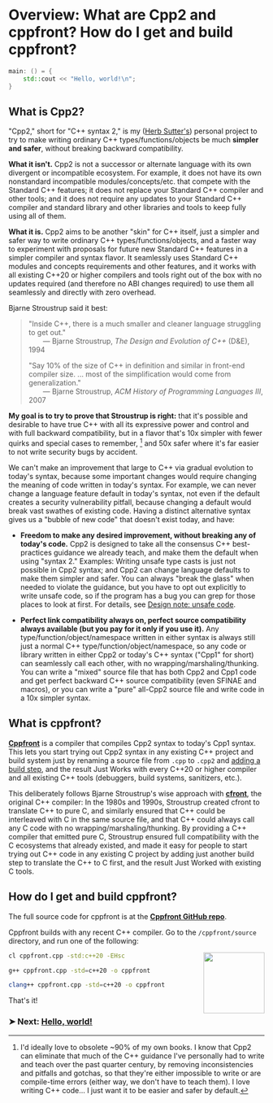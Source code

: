 
# Overview: What are Cpp2 and cppfront? How do I get and build cppfront?

``` cpp title="hello.cpp2"
main: () = {
    std::cout << "Hello, world!\n";
}
```

## <a id="what-is-cpp2"></a> What is Cpp2?

"Cpp2," short for "C++ syntax 2," is my ([Herb Sutter's](https://github.com/hsutter)) personal project to try to make writing ordinary C++ types/functions/objects be much **simpler and safer**, without breaking backward compatibility.

**What it isn't.** Cpp2 is not a successor or alternate language with its own divergent or incompatible ecosystem. For example, it does not have its own nonstandard incompatible modules/concepts/etc. that compete with the Standard C++ features; it does not replace your Standard C++ compiler and other tools; and it does not require any updates to your Standard C++ compiler and standard library and other libraries and tools to keep fully using all of them.

**What it is.** Cpp2 aims to be another "skin" for C++ itself, just a simpler and safer way to write ordinary C++ types/functions/objects, and a faster way to experiment with proposals for future new Standard C++ features in a simpler compiler and syntax flavor. It seamlessly uses Standard C++ modules and concepts requirements and other features, and it works with all existing C++20 or higher compilers and tools right out of the box with no updates required (and therefore no ABI changes required) to use them all seamlessly and directly with zero overhead.

 Bjarne Stroustrup said it best:

 > "Inside C++, there is a much smaller and cleaner language struggling to get out." <br>&emsp;&emsp;— Bjarne Stroustrup, _The Design and Evolution of C++_ (D&E), 1994
>
> "Say 10% of the size of C++ in definition and similar in front-end compiler size. ... most of the simplification would come from generalization." <br>&emsp;&emsp;— Bjarne Stroustrup, _ACM History of Programming Languages III_, 2007

**My goal is to try to prove that Stroustrup is right:** that it's possible and desirable to have true C++ with all its expressive power and control and with full backward compatibility, but in a flavor that's 10x simpler with fewer quirks and special cases to remember, [^simpler] and 50x safer where it's far easier to not write security bugs by accident.

We can't make an improvement that large to C++ via gradual evolution to today's syntax, because some important changes would require changing the meaning of code written in today's syntax. For example, we can never change a language feature default in today's syntax, not even if the default creates a security vulnerability pitfall, because changing a default would break vast swathes of existing code. Having a distinct alternative syntax gives us a "bubble of new code" that doesn't exist today, and have:

- **Freedom to make any desired improvement, without breaking any of today's code.** Cpp2 is designed to take all the consensus C++ best-practices guidance we already teach, and make them the default when using "syntax 2." Examples: Writing unsafe type casts is just not possible in Cpp2 syntax; and Cpp2 can change language defaults to make them simpler and safer. You can always "break the glass" when needed to violate the guidance, but you have to opt out explicitly to write unsafe code, so if the program has a bug you can grep for those places to look at first. For details, see [Design note: unsafe code](https://github.com/hsutter/cppfront/wiki/Design-note%3A-Unsafe-code).

- **Perfect link compatibility always on, perfect source compatibility always available (but you pay for it only if you use it).** Any type/function/object/namespace written in either syntax is always still just a normal C++ type/function/object/namespace, so any code or library written in either Cpp2 or today's C++ syntax ("Cpp1" for short) can seamlessly call each other, with no wrapping/marshaling/thunking. You can write a "mixed" source file that has both Cpp2 and Cpp1 code and get perfect backward C++ source compatibility (even SFINAE and macros), or you can write a "pure" all-Cpp2 source file and write code in a 10x simpler syntax.


## <a id="what-is-cppfront"></a> What is cppfront?

[**Cppfront**](https://github.com/hsutter/cppfront) is a compiler that compiles Cpp2 syntax to today's Cpp1 syntax. This lets you start trying out Cpp2 syntax in any existing C++ project and build system just by renaming a source file from `.cpp` to `.cpp2` and [adding a build step](#adding-cppfront-in-your-ide-build-system), and the result Just Works with every C++20 or higher compiler and all existing C++ tools (debuggers, build systems, sanitizers, etc.).

This deliberately follows Bjarne Stroustrup's wise approach with [**cfront**](https://en.wikipedia.org/wiki/Cfront), the original C++ compiler: In the 1980s and 1990s, Stroustrup created cfront to translate C++ to pure C, and similarly ensured that C++ could be interleaved with C in the same source file, and that C++ could always call any C code with no wrapping/marshaling/thunking. By providing a C++ compiler that emitted pure C, Stroustrup ensured full compatibility with the C ecosystems that already existed, and made it easy for people to start trying out C++ code in any existing C project by adding just another build step to translate the C++ to C first, and the result Just Worked with existing C tools.


## <a id="build-cppfront"></a> How do I get and build cppfront?

The full source code for cppfront is at the [**Cppfront GitHub repo**](https://github.com/hsutter/cppfront).

Cppfront builds with any recent C++ compiler. Go to the `/cppfront/source` directory, and run one of the following:

<image align="right" width="120" src="https://user-images.githubusercontent.com/1801526/188906112-ef377a79-b6a9-4a30-b318-10b51d8ea934.png">

``` bash title="MSVC build instructions (Visual Studio 2019 version 16.11 or higher)"
cl cppfront.cpp -std:c++20 -EHsc
```

``` bash title="GCC build instructions (GCC 10 or higher)"
g++ cppfront.cpp -std=c++20 -o cppfront
```

``` bash title="Clang build instructions (Clang 12 or higher)"
clang++ cppfront.cpp -std=c++20 -o cppfront
```

That's it!


### &#10148; Next: [Hello, world!](welcome/hello-world.md)


[^simpler]: I'd ideally love to obsolete ~90% of my own books. I know that Cpp2 can eliminate that much of the C++ guidance I've personally had to write and teach over the past quarter century, by removing inconsistencies and pitfalls and gotchas, so that they're either impossible to write or are compile-time errors (either way, we don't have to teach them). I love writing C++ code... I just want it to be easier and safer by default.

